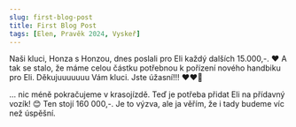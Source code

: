 ```yaml
---
slug: first-blog-post
title: First Blog Post
tags: [Elen, Pravěk 2024, Vyskeř]
---
```


Naši kluci, Honza s Honzou, dnes poslali pro Eli každý dalších 15.000,-. ❤️ A tak se stalo, že máme celou částku potřebnou k pořízení nového handbiku pro Eli. Děkujuuuuuuu Vám kluci. Jste úžasní!!! ❤️❤️🙏

... nic méně pokračujeme v krasojízdě. Teď je potřeba přidat Eli na přídavný vozík! 😊 Ten stojí 160 000,-. Je to výzva, ale ja věřím, že i tady budeme víc než úspěšní.
